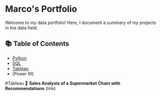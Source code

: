 # Marco's Portfolio

Welcome to my data portfolio! Here, I document a summary of my projects in the data field.

## 📚 Table of Contents
- [Python](#python)
- [SQL](#sql)
- [Tableau](#tableau)
- [Power BI]


#Tableau
💸 **Sales Analysis of a Supermarket Chain with Recommendations** (link)
